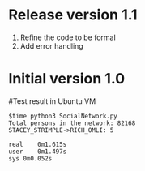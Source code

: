 # Release version 1.1
1. Refine the code to be formal
2. Add error handling

# Initial version 1.0

#Test result in Ubuntu VM
```
$time python3 SocialNetwork.py 
Total persons in the network: 82168
STACEY_STRIMPLE->RICH_OMLI: 5

real	0m1.615s
user	0m1.497s
sys	0m0.052s
```
